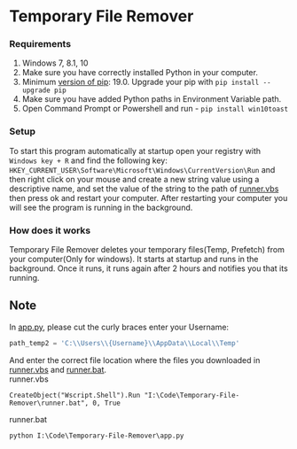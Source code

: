 # Temporary File Remover

### Requirements

1. Windows 7, 8.1, 10
2. Make sure you have correctly installed Python in your computer.
3. Minimum [version of pip](https://pip.pypa.io/en/stable/): 19.0. Upgrade your pip with `pip install --upgrade pip`
4. Make sure you have added Python paths in Environment Variable path.
5. Open Command Prompt or Powershell and run - `pip install win10toast`

### Setup

To start this program automatically at startup open your registry with `Windows key + R` and find the following key: `HKEY_CURRENT_USER\Software\Microsoft\Windows\CurrentVersion\Run` and then right click on your mouse and create a new string value using a descriptive name, and set the value of the string to the path of [runner.vbs](runner.vbs) then press ok and restart your computer. After restarting your computer you will see the program is running in the background.

### How does it works

Temporary File Remover deletes your temporary files(Temp, Prefetch) from your computer(Only for windows). It starts at startup and runs in the background. Once it runs, it runs again after 2 hours and notifies you that its running.

## Note

In [app.py](app.py), please cut the curly braces enter your Username:
```python
path_temp2 = 'C:\\Users\\{Username}\\AppData\\Local\\Temp'
```

And enter the correct file location where the files you downloaded in [runner.vbs](runner.vbs) and [runner.bat](runner.bat).  
runner.vbs
```vbs
CreateObject("Wscript.Shell").Run "I:\Code\Temporary-File-Remover\runner.bat", 0, True
```
runner.bat
```bat
python I:\Code\Temporary-File-Remover\app.py
```